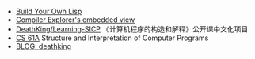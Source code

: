 * [Build Your Own Lisp](http://buildyourownlisp.com/)
* [Compiler Explorer's embedded view](https://gcc.godbolt.org)
* [DeathKing/Learning-SICP](https://github.com/DeathKing/Learning-SICP)  《计算机程序的构造和解释》公开课中文化项目
* [CS 61A](https://cs61a.org/)  Structure and Interpretation of Computer Programs
* [BLOG: deathking](https://deathking.github.io/)
